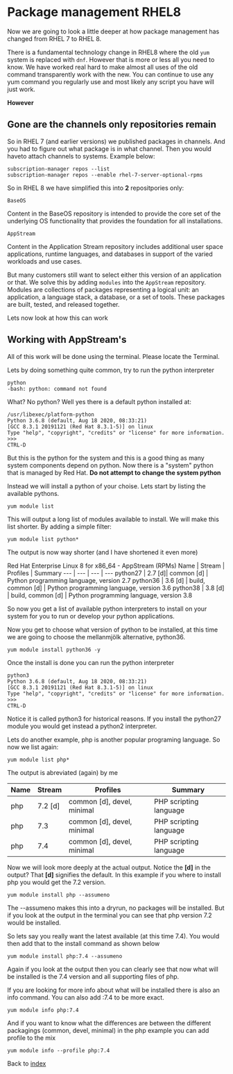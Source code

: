 # Package management RHEL8

Now we are going to look a little deeper at how package management has changed from RHEL 7 to RHEL 8.

There is a fundamental technology change in RHEL8 where the old ```yum``` system is replaced with ```dnf```. However that is more or less all you need to know. We have worked real hard to make almost all uses of the old command transparently work with the new. You can continue to use any yum command you regularly use and most likely any script you have will just work.

**However**

## Gone are the channels only repositories remain

So in RHEL 7 (and earlier versions) we published packages in channels. And you had to figure out what package is in what channel. Then you would haveto attach channels to systems. Example below:
```
subscription-manager repos --list
subscription-manager repos --enable rhel-7-server-optional-rpms
```

So in RHEL 8 we have simplified this into **2** repositpories only:
```
BaseOS
```
Content in the BaseOS repository is intended to provide the core set of the underlying OS functionality that provides the foundation for all installations. 

```
AppStream
```
Content in the Application Stream repository includes additional user space applications, runtime languages, and databases in support of the varied workloads and use cases.

But many customers still want to select either this version of an application or that. We solve this by adding ```modules``` into the ```AppStream``` repository. Modules are collections of packages representing a logical unit: an application, a language stack, a database, or a set of tools. These packages are built, tested, and released together.

Lets now look at how this can work

## Working with AppStream's

All of this work will be done using the terminal. Please locate the Terminal.

Lets by doing something quite common, try to run the python interpreter
```
python
-bash: python: command not found
```
What? No python? Well yes there is a default python installed at:
```
/usr/libexec/platform-python
Python 3.6.8 (default, Aug 18 2020, 08:33:21) 
[GCC 8.3.1 20191121 (Red Hat 8.3.1-5)] on linux
Type "help", "copyright", "credits" or "license" for more information.
>>> 
CTRL-D
```
But this is the python for the system and this is a good thing as many system components depend on python. Now there is a "system" python that is managed by Red Hat. **Do not attempt to change the system python**

Instead we will install a python of your choise. Lets start by listing the available pythons.
```
yum module list
```
This will output a long list of modules available to install. We will make this list shorter. By adding a simple filter:
```
yum module list python*
``` 
The output is now way shorter (and I have shortened it even more)

Red Hat Enterprise Linux 8 for x86_64 - AppStream (RPMs)
Name | Stream | Profiles | Summary
--- | --- | --- | ---
python27 | 2.7 [d]|  common [d] | Python programming language, version 2.7
python36 | 3.6 [d] | build, common [d] | Python programming language, version 3.6
python38 | 3.8 [d] | build, common [d] | Python programming language, version 3.8

So now you get a list of available python interpreters to install on your system for you to run or develop your python applications.

Now you get to choose what version of python to be installed, at this time we are going to choose the mellanmjölk alternative, python36. 
```
yum module install python36 -y
```

Once the install is done you can run the python interpreter
```
python3
Python 3.6.8 (default, Aug 18 2020, 08:33:21) 
[GCC 8.3.1 20191121 (Red Hat 8.3.1-5)] on linux
Type "help", "copyright", "credits" or "license" for more information.
>>> 
CTRL-D
```
Notice it is called python3 for historical reasons. If you install the python27 module you would get instead a python2 interpreter.

Lets do another example, php is another popular programing language. So now we list again:
```
yum module list php*
``` 

The output is abreviated (again) by me

Name | Stream | Profiles | Summary
--- | --- | --- | ---
php | 7.2 [d]| common [d], devel, minimal | PHP scripting language
php | 7.3 | common [d], devel, minimal | PHP scripting language
php | 7.4 | common [d], devel, minimal | PHP scripting language

Now we will look more deeply at the actual output. Notice the **[d]** in the output? That **[d]** signifies the default. In this example if you where to install php you would get the 7.2 version.

```
yum module install php --assumeno
```
The --assumeno makes this into a dryrun, no packages will be installed. But if you look at the output in the terminal you can see that php version 7.2 would be installed.

So lets say you really want the latest available (at this time 7.4). You would then add that to the install command as shown below
```
yum module install php:7.4 --assumeno
```

Again if you look at the output then you can clearly see that now what will be installed is the 7.4 version and all supporting files of php.

If you are looking for more info about what will be installed there is also an info command. You can also add :7.4 to be more exact.
```
yum module info php:7.4
```

And if you want to know what the differences are between the different packagings (common, devel, minimal) in the php example you can add profile to the mix
```
yum module info --profile php:7.4
```


Back to [index](thews.md)
